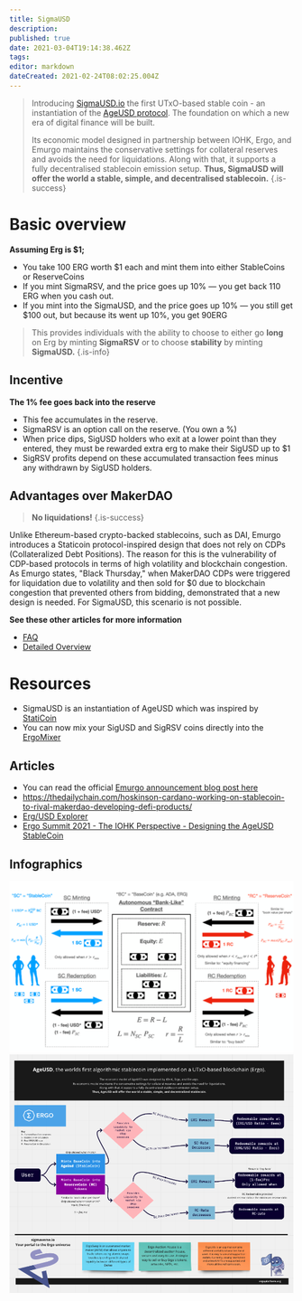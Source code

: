 ```yaml
---
title: SigmaUSD
description: 
published: true
date: 2021-03-04T19:14:38.462Z
tags: 
editor: markdown
dateCreated: 2021-02-24T08:02:25.004Z
---
```


> Introducing [SigmaUSD.io](https://sigmausd.io/#/) the first UTxO-based stable coin - an instantiation of the [AgeUSD protocol](https://github.com/Emurgo/age-usd). The foundation on which a new era of digital finance will be built.
>
>Its economic model designed in partnership between IOHK, Ergo, and Emurgo maintains the conservative settings for collateral reserves and avoids the need for liquidations. Along with that, it supports a fully decentralised stablecoin emission setup. **Thus, SigmaUSD will offer the world a stable, simple, and decentralised stablecoin.**
{.is-success}




# Basic overview

**Assuming Erg is $1;**

- You take 100 ERG worth $1 each and mint them into either StableCoins or ReserveCoins
- If you mint SigmaRSV, and the price goes up 10% — you get back 110 ERG when you cash out.
- If you mint into the SigmaUSD, and the price goes up 10% — you still get $100 out, but because its went up 10%, you get 90ERG

> This provides individuals with the ability to choose to either go **long** on Erg by minting **SigmaRSV** or to choose **stability** by minting **SigmaUSD.**
{.is-info}

## Incentive 
**The 1% fee goes back into the reserve**
- This fee accumulates in the reserve.
- SigmaRSV is an option call on the reserve. (You own a %)
- When price dips, SigUSD holders who exit at a lower point than they entered, they must be rewarded extra erg to make their SigUSD up to $1
- SigRSV profits depend on these accumulated transaction fees minus any withdrawn by SigUSD holders. 

## Advantages over MakerDAO
> **No liquidations!**
{.is-success}

Unlike Ethereum-based crypto-backed stablecoins, such as DAI, Emurgo introduces a Staticoin protocol-inspired design that does not rely on CDPs (Collateralized Debt Positions). The reason for this is the vulnerability of CDP-based protocols in terms of high volatility and blockchain congestion. As Emurgo states, "Black Thursday," when MakerDAO CDPs were triggered for liquidation due to volatility and then sold for $0 due to blockchain congestion that prevented others from bidding, demonstrated that a new design is needed. For SigmaUSD, this scenario is not possible.


**See these other articles for more information**
- [FAQ](/SigmaUSD/FAQ)
- [Detailed Overview](/SigmaUSD/Overview)

# Resources

- SigmaUSD is an instantiation of AgeUSD which was inspired by [StatiCoin](http://staticoin.com/whitepaper.pdf)
- You can now mix your SigUSD and SigRSV coins directly into the [ErgoMixer](/ErgoMixer)

## Articles
- You can read the official [Emurgo announcement blog post here](https://ergoplatform.org/en/blog/2021_02_26-sigmausd-released/)
- https://thedailychain.com/hoskinson-cardano-working-on-stablecoin-to-rival-makerdao-developing-defi-products/
- [Erg/USD Explorer](https://explorer.ergoplatform.com/en/oracle-pool-state/ergusd) 
- [Ergo Summit 2021 - The IOHK Perspective - Designing the AgeUSD StableCoin](https://youtu.be/zG-rxMCDIa0?t=9247)


## Infographics

![screenshot_2021-02-25_at_19.14.01.png](/screenshot_2021-02-25_at_19.14.01.png)
![unknown.png](/unknown.png)